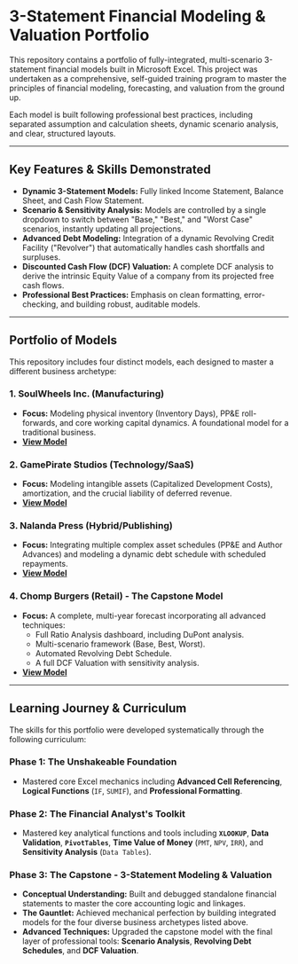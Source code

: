 # 3-Statement Financial Modeling & Valuation Portfolio

This repository contains a portfolio of fully-integrated, multi-scenario 3-statement financial models built in Microsoft Excel. This project was undertaken as a comprehensive, self-guided training program to master the principles of financial modeling, forecasting, and valuation from the ground up.

Each model is built following professional best practices, including separated assumption and calculation sheets, dynamic scenario analysis, and clear, structured layouts.

---

## Key Features & Skills Demonstrated
*   **Dynamic 3-Statement Models:** Fully linked Income Statement, Balance Sheet, and Cash Flow Statement.
*   **Scenario & Sensitivity Analysis:** Models are controlled by a single dropdown to switch between "Base," "Best," and "Worst Case" scenarios, instantly updating all projections.
*   **Advanced Debt Modeling:** Integration of a dynamic Revolving Credit Facility ("Revolver") that automatically handles cash shortfalls and surpluses.
*   **Discounted Cash Flow (DCF) Valuation:** A complete DCF analysis to derive the intrinsic Equity Value of a company from its projected free cash flows.
*   **Professional Best Practices:** Emphasis on clean formatting, error-checking, and building robust, auditable models.

---

## Portfolio of Models

This repository includes four distinct models, each designed to master a different business archetype:

### 1. SoulWheels Inc. (Manufacturing)
*   **Focus:** Modeling physical inventory (Inventory Days), PP&E roll-forwards, and core working capital dynamics. A foundational model for a traditional business.
*   **[View Model](./SoulWheels%20Inc%5E.xlsx)**

### 2. GamePirate Studios (Technology/SaaS)
*   **Focus:** Modeling intangible assets (Capitalized Development Costs), amortization, and the crucial liability of deferred revenue.
*   **[View Model](./Game%20Pirate%20studios.xlsx)**

### 3. Nalanda Press (Hybrid/Publishing)
*   **Focus:** Integrating multiple complex asset schedules (PP&E and Author Advances) and modeling a dynamic debt schedule with scheduled repayments.
*   **[View Model](./Nalanda_Press.xlsx)**

### 4. Chomp Burgers (Retail) - The Capstone Model
*   **Focus:** A complete, multi-year forecast incorporating all advanced techniques:
    *   Full Ratio Analysis dashboard, including DuPont analysis.
    *   Multi-scenario framework (Base, Best, Worst).
    *   Automated Revolving Debt Schedule.
    *   A full DCF Valuation with sensitivity analysis.
*   **[View Model](./Chomp%20Burgers.xlsx)**

---

## Learning Journey & Curriculum

The skills for this portfolio were developed systematically through the following curriculum:

### Phase 1: The Unshakeable Foundation
*   Mastered core Excel mechanics including **Advanced Cell Referencing**, **Logical Functions** (`IF`, `SUMIF`), and **Professional Formatting**.

### Phase 2: The Financial Analyst's Toolkit
*   Mastered key analytical functions and tools including **`XLOOKUP`**, **Data Validation**, **`PivotTables`**, **Time Value of Money** (`PMT`, `NPV`, `IRR`), and **Sensitivity Analysis** (`Data Tables`).

### Phase 3: The Capstone - 3-Statement Modeling & Valuation
*   **Conceptual Understanding:** Built and debugged standalone financial statements to master the core accounting logic and linkages.
*   **The Gauntlet:** Achieved mechanical perfection by building integrated models for the four diverse business archetypes listed above.
*   **Advanced Techniques:** Upgraded the capstone model with the final layer of professional tools: **Scenario Analysis**, **Revolving Debt Schedules**, and **DCF Valuation**.
